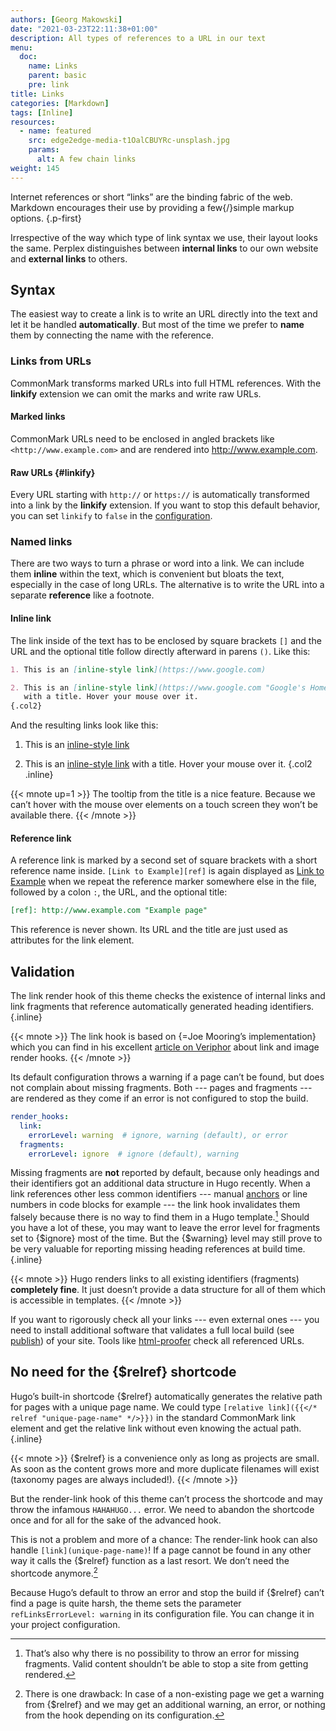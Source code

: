 ```yaml
---
authors: [Georg Makowski]
date: "2021-03-23T22:11:38+01:00"
description: All types of references to a URL in our text
menu:
  doc:
    name: Links
    parent: basic
    pre: link
title: Links
categories: [Markdown]
tags: [Inline]
resources: 
  - name: featured
    src: edge2edge-media-t1OalCBUYRc-unsplash.jpg
    params:
      alt: A few chain links
weight: 145
---
```


Internet references or short “links” are the binding fabric of the web. Markdown encourages their use by providing a few{/}simple markup options.
{.p-first} <!--more-->

Irrespective of the way which type of link syntax we use, their layout looks the same. Perplex distinguishes between **internal links** to our own website and **external links** to others.

## Syntax

The easiest way to create a link is to write an URL directly into the text and let it be handled **automatically**. But most of the time we prefer to **name** them by connecting the name with the reference.

### Links from URLs

CommonMark transforms marked URLs into full HTML references. With the **linkify** extension we can omit the marks and write raw URLs.

#### Marked links

CommonMark URLs need to be enclosed in angled brackets like `<http://www.example.com>` and are rendered into <http://www.example.com>.

#### Raw URLs {#linkify}

Every URL starting with `http://` or `https://` is automatically transformed into a link by the **linkify** extension. If you want to stop this default behavior, you can set `linkify` to `false` in the [configuration](/doc/appendix/config/markup#9).  

### Named links

There are two ways to turn a phrase or word into a link. We can include them **inline** within the text, which is convenient but bloats the text, especially in the case of long URLs. The alternative is to write the URL into a separate **reference** like a footnote.

#### Inline link

The link inside of the text has to be enclosed by square brackets `[]` and the
URL and the optional title follow directly afterward in parens `()`. Like this:

```md
1. This is an [inline-style link](https://www.google.com)

2. This is an [inline-style link](https://www.google.com "Google's Homepage")
   with a title. Hover your mouse over it.
{.col2}
```

And the resulting links look like this:

1. This is an [inline-style link](https://www.google.com)

2. This is an [inline-style link](https://www.google.com "Google's Homepage") with a title. Hover your mouse over it.
{.col2 .inline}

{{< mnote up=1 >}}
The tooltip from the title is a nice feature. Because we can’t hover with the mouse over elements on a touch screen they won’t be available there.
{{< /mnote >}}

#### Reference link

A reference link is marked by a second set of square brackets with a short reference name inside. `[Link to Example][ref]` is again displayed as [Link to Example][ref] when we repeat the reference marker somewhere else in the file, followed by a colon `:`, the URL, and the optional title:

```md
[ref]: http://www.example.com "Example page"
```

This reference is never shown. Its URL and the title are just used as attributes for the link element.

[ref]: http://www.example.com "Example page"

## Validation
The link render hook of this theme checks the existence of internal links and link fragments that reference automatically generated heading identifiers.
{.inline}

{{< mnote >}}
The link hook is based on {=Joe Mooring’s implementation} which you can find in his excellent [article on Veriphor](https://www.veriphor.com/articles/link-and-image-render-hooks/) about link and image render hooks.
{{< /mnote >}}

Its default configuration throws a warning if a page can’t be found, but does not complain about missing fragments. Both --- pages and fragments --- are rendered as they come if an error is not configured to stop the build.

```yaml
render_hooks:
  link:
    errorLevel: warning  # ignore, warning (default), or error
  fragments:
    errorLevel: ignore  # ignore (default), warning

```

Missing fragments are **not** reported by default, because only headings and their identifiers got an additional data structure in Hugo recently. When a link references other less common identifiers --- manual [anchors](anchor) or line numbers in code blocks for example --- the link hook invalidates them falsely because there is no way to find them in a Hugo template.[^1] Should you have a lot of these, you may want to leave the error level for fragments set to {$ignore} most of the time. But the {$warning} level may still prove to be very valuable for reporting missing heading references at build time.
{.inline}

{{< mnote >}}
Hugo renders links to all existing identifiers (fragments) **completely fine**. It just doesn’t provide a data structure for all of them which is accessible in templates.
{{< /mnote >}}

[^1]: That’s also why there is no possibility to throw an error for missing fragments. Valid content shouldn’t be able to stop a site from getting rendered.

If you want to rigorously check all your links --- even external ones --- you need to install additional software that validates a full local build (see [publish](publish#use-your-own-hardware)) of your site. Tools like [html-proofer](https://github.com/gjtorikian/html-proofer) check all referenced URLs.

## No need for the {$relref} shortcode

Hugo’s built-in shortcode {$relref} automatically generates the relative path for pages with a unique page name. We could type `[relative link]({{</* relref "unique-page-name" */>}})` in the standard CommonMark link element and get the relative link without even knowing the actual path.
{.inline}

{{< mnote >}}
{$relref} is a convenience only as long as projects are small. As soon as the content grows more and more duplicate filenames will exist (taxonomy pages are always included!).
{{< /mnote >}}

But the render-link hook of this theme can’t process the shortcode and may throw the infamous `HAHAHUGO...` error. We need to abandon the shortcode once and for all for the sake of the advanced hook.

This is not a problem and more of a chance: The render-link hook can also handle `[link](unique-page-name)`! If a page cannot be found in any other way it calls the {$relref} function as a last resort. We don’t need the shortcode anymore.[^2]

Because Hugo’s default to throw an error and stop the build if {$relref} can’t find a page is quite harsh, the theme sets the parameter `refLinksErrorLevel: warning` in its configuration file. You can change it in your project configuration.

[^2]: There is one drawback: In case of a non-existing page we get a warning from {$relref} and we may get an additional warning, an error, or nothing from the hook depending on its configuration.
